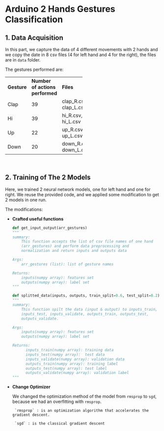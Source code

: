 # Arduino 2 Hands Gestures Classification

<!-- <img src="https://user-images.githubusercontent.com/62667537/207033575-91d463d7-9e63-4508-9255-d21490b800a0.png" width="200" height="120"> -->

## **1. Data Acquisition**

In this part, we capture the data of 4 different movements with 2 hands and we copy the date in 8 csv files (4 for left hand and 4 for the right), the files are in `data` folder.

The gestures performed are:

  <table style="width: 50%;"  cellpadding="20">
    <tbody>
    <tr>
        <td><strong>Gesture</strong></td>
        <td><strong>Number of actions performed</strong></td>
        <td><strong>Files</strong></td>
    </tr>
    <tr>
        <td>Clap</td>
        <td>39</td>
        <td>clap_R.csv, clap_L.csv </td>
    </tr>
    <tr>
        <td>Hi</td>
        <td>39</td>
        <td>hi_R.csv, hi_L.csv </td>
    </tr>
    <tr>
        <td>Up</td>
        <td>22</td>
        <td>up_R.csv, up_L.csv </td>
    </tr>
    <tr>
        <td>Down</td>
        <td>20</td>
        <td>down_R.csv, down_L.csv </td>
    </tr>
    </tbody>
</table>
<br>

## **2. Training of The 2 Models**

Here, we trained 2 neural network models, one for left hand and one for right. We reuse the provided code, and we applied some modification to get 2 models in one run.

The modifications:

- **Crafted useful functions**

  ```python
  def get_input_output(arr_gestures)
  """
  summary:
      This function accepts the list of csv file names of one hand
      (arr_gestures) and perform data preprocessing and
      normalization and return inputs and outputs data

  Args:
      arr_gestures (list): list of gesture names

  Returns:
      inputs(numpy array): features set
      outputs(numpy array): label set
  """
  ```

  ```python
  def splitted_data(inputs, outputs, train_split=0.6, test_split=0.2)
  """
  summary:
      This function spilt the data (input & output) to inputs_train,
      inputs_test, inputs_validate, outputs_train, outputs_test, 
      outputs_validate.

  Args:
      inputs(numpy array): features set
      outputs(numpy array): label set

  Returns:
        inputs_train(numpy array): training data
        inputs_test(numpy array):  test data
        inputs_validate(numpy array): validation data
        outputs_train(numpy array): training label
        outputs_test(numpy array): test label
        outputs_validate(numpy array): validation label
  """
  ```

-  **Change Optimizer**
  
    We changed the optimization method of the model from `rmsprop` to `sgd`, because we had an overfitting with `rmsprop`.

        `rmsprop` : is an optimization algorithm that accelerates the gradient descent.
        
        `sgd` : is the classical gradient descent
